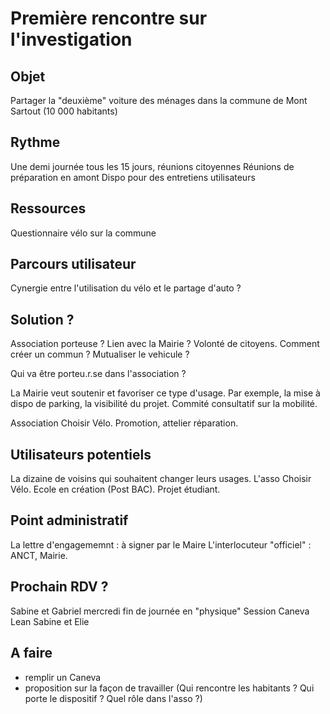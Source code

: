 # Première rencontre sur l'investigation

## Objet

Partager la "deuxième" voiture des ménages dans la commune de Mont Sartout (10 000 habitants) 

## Rythme

Une demi journée tous les 15 jours, réunions citoyennes
Réunions de préparation en amont
Dispo pour des entretiens utilisateurs

## Ressources

Questionnaire vélo sur la commune

## Parcours utilisateur

Cynergie entre l'utilisation du vélo et le partage d'auto ?

## Solution ?

Association porteuse ? Lien avec la Mairie ? 
Volonté de citoyens. Comment créer un commun ? Mutualiser le vehicule ? 

Qui va être porteu.r.se dans l'association ? 

La Mairie veut soutenir et favoriser ce type d'usage. Par exemple, la mise à dispo de parking, la visibilité du projet. Commité consultatif sur la mobilité.

Association Choisir Vélo. Promotion, attelier réparation. 

## Utilisateurs potentiels 

La dizaine de voisins qui souhaitent changer leurs usages.
L'asso Choisir Vélo. 
Ecole en création (Post BAC). Projet étudiant.

## Point administratif

La lettre d'engagememnt : à signer par le Maire
L'interlocuteur "officiel" : ANCT, Mairie.

## Prochain RDV ? 

Sabine et Gabriel mercredi fin de journée en "physique"
Session Caneva Lean Sabine et Elie 

## A faire 

- remplir un Caneva
- proposition sur la façon de travailler (Qui rencontre les habitants ? Qui porte le dispositif ? Quel rôle dans l'asso ?) 
